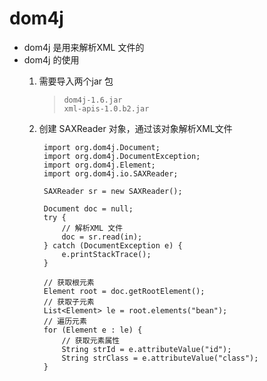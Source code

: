 # dom4j 
- dom4j 是用来解析XML 文件的
- dom4j 的使用
	1. 需要导入两个jar 包
		> `dom4j-1.6.jar`<br>
		> `xml-apis-1.0.b2.jar`<br>
	2. 创建 SAXReader 对象，通过该对象解析XML文件

			import org.dom4j.Document;
			import org.dom4j.DocumentException;
			import org.dom4j.Element;
			import org.dom4j.io.SAXReader;

			SAXReader sr = new SAXReader();

			Document doc = null;
			try {
				// 解析XML 文件
				doc = sr.read(in);
			} catch (DocumentException e) {
				e.printStackTrace();
			}

			// 获取根元素
			Element root = doc.getRootElement();
			// 获取子元素
			List<Element> le = root.elements("bean");
			// 遍历元素
			for (Element e : le) {
				// 获取元素属性
				String strId = e.attributeValue("id");
				String strClass = e.attributeValue("class");
			}


